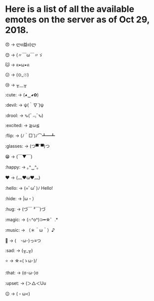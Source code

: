 Here is a list of all the available emotes
on the server as of Oct 29, 2018.
===========================================

:angry: -> ლಠ益ಠ)ლ

:blush: -> (〃￣ω￣〃ゞ

:cat: -> ฅ•ω•ฅ

:confused: -> (⊙_☉)

:cry: -> ╥﹏╥

:cute: -> (◕‿◕✿)

:devil: -> ψ(｀∇´)ψ

:drool: -> ԅ(¯﹃¯ԅ)

:excited: -> ≧ω≦

:flip: -> (ﾉ｀□´)ﾉ⌒┻━┻

:glasses: -> (つ▀¯▀)つ

:grin: -> (￣▼￣)

:happy: -> ｡^‿^｡

:heart: -> (灬♥ω♥灬)

:hello: -> (=ﾟωﾟ)ﾉ Hello!

:hide: -> |ω・）

:hug: -> (づ￣ ³￣)づ

:magic: -> (∩^o^)⊃━☆゜.*

:music: -> （＊＾ω＾）♪

:punch: -> (　･ω･)っ≡つ

:sad: -> (╥_╥)

:star: -> ☆=(ゝω･)/

:that: -> (σ･ω･)σ

:upset: -> (＞△＜Uu

:wink: -> (・ω<)
